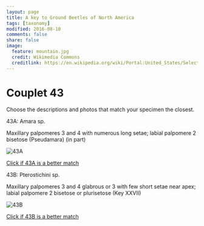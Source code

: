 ```yaml
---
layout: page
title: A key to Ground Beetles of North America
tags: [taxonomy]
modified: 2016-08-10
comments: false
share: false
image:
  feature: mountain.jpg
  credit: Wikimedia Commons
  creditlink: https://en.wikipedia.org/wiki/Portal:United_States/Selected_panorama#/media/File:Mount_Ellinor,_Mount_Washington_Panorama.jpg
---
```


# Couplet 43


Choose the descriptions and photos that match your specimen the closest. 

43A: Amara sp. 

Maxillary palpomeres 3 and 4 with numerous long setae; labial palpomere 2 bisetose (Pseudamara) (in part)

![43A](//klevan.github.io/images/keyfigs/Key1_43_43A.png)

[Click if 43A is a better match](https://en.wikipedia.org/wiki/Amara)


43B: Pterostichini sp. 

Maxillary palpomeres 3 and 4 glabrous or 3 with few short setae near apex; labial palpomere 2 bisetose or plurisetose (Key XXVII)

![43B](//klevan.github.io/images/keyfigs/Key1_43_43B.png)

[Click if 43B is a better match](https://en.wikipedia.org/wiki/Pterostichini)

